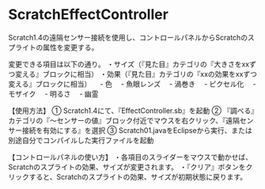 # ScratchEffectController

Scratch1.4の遠隔センサー接続を使用し、コントロールパネルからScratchのスプライトの属性を変更する。

変更できる項目は以下の通り。
・サイズ（『見た目』カテゴリの『大きさをxxずつ変える』ブロックに相当）
・効果（『見た目』カテゴリの『xxの効果をxxずつ変える』ブロックに相当）
　- 色
　- 魚眼レンズ
　- 渦巻き
　- ピクセル化
　- モザイク
　- 明るさ
　- 幽霊

【使用方法】
① Scratch1.4にて、『EffectController.sb』を起動
② 『調べる』カテゴリの『〜センサーの値』ブロック付近でマウスを右クリック、『遠隔センサー接続を有効にする』を選択
③ Scratch01.javaをEclipseから実行、または別途自分でコンパイルした実行ファイルを起動

【コントロールパネルの使い方】
・各項目のスライダーをマウスで動かせば、Scratchのスプライトの効果、サイズが変更されます。
・『クリア』ボタンをクリックすると、Scratchのスプライトの効果、サイズが初期状態に戻ります。
